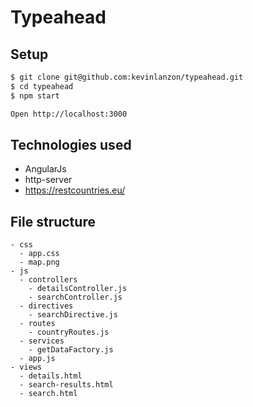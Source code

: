 Typeahead
========

Setup
-----
```sh
$ git clone git@github.com:kevinlanzon/typeahead.git
$ cd typeahead
$ npm start

Open http://localhost:3000
```

Technologies used
----
- AngularJs
- http-server
- https://restcountries.eu/ 

File structure
----------------
```
- css
  - app.css
  - map.png
- js
  - controllers
    - detailsController.js
    - searchController.js
  - directives
    - searchDirective.js
  - routes
    - countryRoutes.js
  - services
    - getDataFactory.js
  - app.js
- views
  - details.html
  - search-results.html
  - search.html
```
